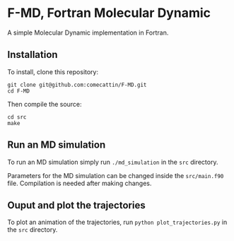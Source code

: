 # F-MD, Fortran Molecular Dynamic
A simple Molecular Dynamic implementation in Fortran.

## Installation
To install, clone this repository:

```
git clone git@github.com:comecattin/F-MD.git
cd F-MD
```

Then compile the source:
```
cd src
make
```
## Run an MD simulation
To run an MD simulation simply run `./md_simulation` in the `src` directory.

Parameters for the MD simulation can be changed inside the `src/main.f90` file. Compilation is needed after making changes.

## Ouput and plot the trajectories
To plot an animation of the trajectories, run `python plot_trajectories.py` in the `src` directory. 
